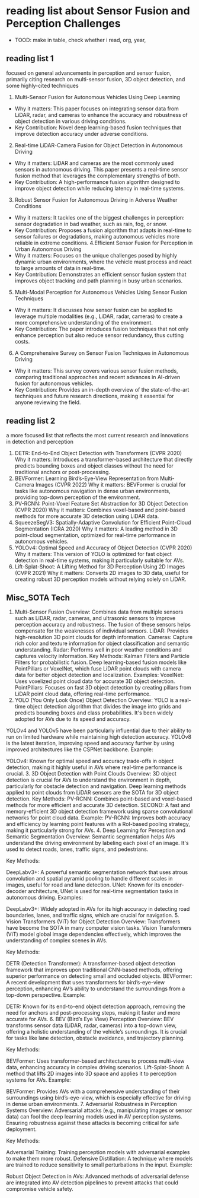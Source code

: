# reading list about Sensor Fusion and Perception Challenges
- TOOD: make in table, check whether i read, org, year, 

## reading list 1
focused on general advancements in perception and sensor fusion, primarily citing research on multi-sensor fusion, 3D object detection, and some highly-cited techniques
1. Multi-Sensor Fusion for Autonomous Vehicles Using Deep Learning
  - Why it matters: This paper focuses on integrating sensor data from LiDAR, radar, and cameras to enhance the accuracy and robustness of object detection in various driving conditions.
  - Key Contribution: Novel deep learning-based fusion techniques that improve detection accuracy under adverse conditions.
2.  Real-time LiDAR-Camera Fusion for Object Detection in Autonomous Driving
  - Why it matters: LiDAR and cameras are the most commonly used sensors in autonomous driving. This paper presents a real-time sensor fusion method that leverages the complementary strengths of both.
  - Key Contribution: A high-performance fusion algorithm designed to improve object detection while reducing latency in real-time systems.
3. Robust Sensor Fusion for Autonomous Driving in Adverse Weather Conditions
  - Why it matters: It tackles one of the biggest challenges in perception: sensor degradation in bad weather, such as rain, fog, or snow.
  - Key Contribution: Proposes a fusion algorithm that adapts in real-time to sensor failures or degradations, making autonomous vehicles more reliable in extreme conditions.
4.Efficient Sensor Fusion for Perception in Urban Autonomous Driving
  - Why it matters: Focuses on the unique challenges posed by highly dynamic urban environments, where the vehicle must process and react to large amounts of data in real-time.
 - Key Contribution: Demonstrates an efficient sensor fusion system that improves object tracking and path planning in busy urban scenarios.
5.  Multi-Modal Perception for Autonomous Vehicles Using Sensor Fusion Techniques
 - Why it matters: It discusses how sensor fusion can be applied to leverage multiple modalities (e.g., LiDAR, radar, cameras) to create a more comprehensive understanding of the environment.
 - Key Contribution: The paper introduces fusion techniques that not only enhance perception but also reduce sensor redundancy, thus cutting costs.
6. A Comprehensive Survey on Sensor Fusion Techniques in Autonomous Driving
  - Why it matters: This survey covers various sensor fusion methods, comparing traditional approaches and recent advances in AI-driven fusion for autonomous vehicles.
  - Key Contribution: Provides an in-depth overview of the state-of-the-art techniques and future research directions, making it essential for anyone reviewing the field.

## reading list 2
a more focused list that reflects the most current research and innovations in detection and perception
1. DETR: End-to-End Object Detection with Transformers (CVPR 2020)
Why it matters: Introduces a transformer-based architecture that directly predicts bounding boxes and object classes without the need for traditional anchors or post-processing.
2. BEVFormer: Learning Bird’s-Eye-View Representation from Multi-Camera Images (CVPR 2022)
Why it matters: BEVFormer is crucial for tasks like autonomous navigation in dense urban environments, providing top-down perception of the environment.
3. PV-RCNN: Point-Voxel Feature Set Abstraction for 3D Object Detection (CVPR 2020)
Why it matters: Combines voxel-based and point-based methods for more accurate 3D detection using LiDAR data.
4. SqueezeSegV3: Spatially-Adaptive Convolution for Efficient Point-Cloud Segmentation (ICRA 2020)
Why it matters: A leading method in 3D point-cloud segmentation, optimized for real-time performance in autonomous vehicles.
5. YOLOv4: Optimal Speed and Accuracy of Object Detection (CVPR 2020)
Why it matters: This version of YOLO is optimized for fast object detection in real-time systems, making it particularly suitable for AVs.
6. Lift-Splat-Shoot: A Lifting Method for 3D Perception Using 2D Images (CVPR 2021)
Why it matters: Converts 2D images to 3D data, useful for creating robust 3D perception models without relying solely on LiDAR.

## Misc_SOTA Tech
1. Multi-Sensor Fusion
Overview: Combines data from multiple sensors such as LiDAR, radar, cameras, and ultrasonic sensors to improve perception accuracy and robustness. The fusion of these sensors helps compensate for the weaknesses of individual sensors.
LiDAR: Provides high-resolution 3D point clouds for depth information.
Cameras: Capture rich color and texture information for object classification and semantic understanding.
Radar: Performs well in poor weather conditions and captures velocity information.
Key Methods:
Kalman Filters and Particle Filters for probabilistic fusion.
Deep learning-based fusion models like PointPillars or VoxelNet, which fuse LiDAR point clouds with camera data for better object detection and localization.
Examples:
VoxelNet: Uses voxelized point cloud data for accurate 3D object detection.
PointPillars: Focuses on fast 3D object detection by creating pillars from LiDAR point cloud data, offering real-time performance.
2. YOLO (You Only Look Once) Object Detection
Overview: YOLO is a real-time object detection algorithm that divides the image into grids and predicts bounding boxes and class probabilities. It's been widely adopted for AVs due to its speed and accuracy.

YOLOv4 and YOLOv5 have been particularly influential due to their ability to run on limited hardware while maintaining high detection accuracy.
YOLOv8 is the latest iteration, improving speed and accuracy further by using improved architectures like the CSPNet backbone.
Example:

YOLOv4: Known for optimal speed and accuracy trade-offs in object detection, making it highly useful in AVs where real-time performance is crucial.
3. 3D Object Detection with Point Clouds
Overview: 3D object detection is crucial for AVs to understand the environment in depth, particularly for obstacle detection and navigation. Deep learning methods applied to point clouds from LiDAR sensors are the SOTA for 3D object detection.
Key Methods:
PV-RCNN: Combines point-based and voxel-based methods for more efficient and accurate 3D detection.
SECOND: A fast and memory-efficient 3D object detection framework using sparse convolutional networks for point cloud data.
Example:
PV-RCNN: Improves both accuracy and efficiency by learning point features with a RoI-based pooling strategy, making it particularly strong for AVs.
4. Deep Learning for Perception and Semantic Segmentation
Overview: Semantic segmentation helps AVs understand the driving environment by labeling each pixel of an image. It's used to detect roads, lanes, traffic signs, and pedestrians.

Key Methods:

DeepLabv3+: A powerful semantic segmentation network that uses atrous convolution and spatial pyramid pooling to handle different scales in images, useful for road and lane detection.
UNet: Known for its encoder-decoder architecture, UNet is used for real-time segmentation tasks in autonomous driving.
Examples:

DeepLabv3+: Widely adopted in AVs for its high accuracy in detecting road boundaries, lanes, and traffic signs, which are crucial for navigation.
5. Vision Transformers (ViT) for Object Detection
Overview: Transformers have become the SOTA in many computer vision tasks. Vision Transformers (ViT) model global image dependencies effectively, which improves the understanding of complex scenes in AVs.

Key Methods:

DETR (Detection Transformer): A transformer-based object detection framework that improves upon traditional CNN-based methods, offering superior performance on detecting small and occluded objects.
BEVFormer: A recent development that uses transformers for bird’s-eye-view perception, enhancing AV’s ability to understand the surroundings from a top-down perspective.
Example:

DETR: Known for its end-to-end object detection approach, removing the need for anchors and post-processing steps, making it faster and more accurate for AVs.
6. BEV (Bird’s Eye View) Perception
Overview: BEV transforms sensor data (LiDAR, radar, cameras) into a top-down view, offering a holistic understanding of the vehicle’s surroundings. It is crucial for tasks like lane detection, obstacle avoidance, and trajectory planning.

Key Methods:

BEVFormer: Uses transformer-based architectures to process multi-view data, enhancing accuracy in complex driving scenarios.
Lift-Splat-Shoot: A method that lifts 2D images into 3D space and applies it to perception systems for AVs.
Example:

BEVFormer: Provides AVs with a comprehensive understanding of their surroundings using bird’s-eye-view, which is especially effective for driving in dense urban environments.
7. Adversarial Robustness in Perception Systems
Overview: Adversarial attacks (e.g., manipulating images or sensor data) can fool the deep learning models used in AV perception systems. Ensuring robustness against these attacks is becoming critical for safe deployment.

Key Methods:

Adversarial Training: Training perception models with adversarial examples to make them more robust.
Defensive Distillation: A technique where models are trained to reduce sensitivity to small perturbations in the input.
Example:

Robust Object Detection in AVs: Advanced methods of adversarial defense are integrated into AV detection pipelines to prevent attacks that could compromise vehicle safety.
